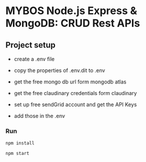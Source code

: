 # MYBOS Node.js Express & MongoDB: CRUD Rest APIs

## Project setup

- create a .env file

- copy the properties of .env.dit to .env

- get the free mongo db url form mongodb atlas

- get the free claudinary credentials form claudinary

- set up free sendGrid account and get the API Keys

- add those in the .env

### Run

```
npm install
```

```
npm start
```
